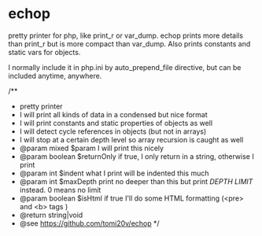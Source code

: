 echop
=====

pretty printer for php, like print_r or var_dump. echop prints more details than print_r but is more compact than var_dump. Also prints constants and static vars for objects.

I normally include it in php.ini by auto_prepend_file directive, but can be included anytime, anywhere.

/**
 * pretty printer
 * 	I will print all kinds of data in a condensed but nice format
 * 	I will print constants and static properties of objects as well
 * 	I will detect cycle references in objects (but not in arrays)
 * 	I will stop at a certain depth level so array recursion is caught as well 	
 * @param mixed $param I will print this nicely
 * @param boolean $returnOnly if true, I only return in a string, otherwise I print
 * @param int $indent what I print will be indented this much
 * @param int $maxDepth print no deeper than this but print *DEPTH LIMIT* instead. 0 means no limit
 * @param boolean $isHtml if true I'll do some HTML formatting (&lt;pre&gt; and &lt;b&gt; tags )
 * @return string|void
 * @see https://github.com/tomi20v/echop
 */
	     